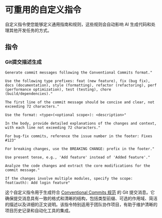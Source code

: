 # 可重用的自定义指令

自定义指令使您能够定义通用指南和规则，这些规则会自动影响 AI 生成代码和处理其他开发任务的方式。

## 指令

### Git提交描述生成

```
Generate commit messages following the Conventional Commits format."

Use the following type prefixes: feat (new feature), fix (bug fix), docs (documentation), style (formatting), refactor (refactoring), perf (performance optimization), test (testing), chore (build/dependencies)."

The first line of the commit message should be concise and clear, not exceeding 72 characters."

Use the format: <type>(<optional scope>): <description>"

In the body, provide detailed explanations of the changes and context, with each line not exceeding 72 characters."

For bug-fix commits, reference the issue number in the footer: Fixes #123"

For breaking changes, use the BREAKING CHANGE: prefix in the footer."

Use present tense, e.g., 'Add feature' instead of 'Added feature'."

Analyze the code changes and extract the core modifications for the commit message."

If the changes involve multiple modules, specify the scope: feat(auth): Add login feature"
```

这个自定义指令用于生成符合 [Conventional Commits 规范](https://www.conventionalcommits.org/zh-hans/v1.0.0/#%e7%ba%a6%e5%ae%9a%e5%bc%8f%e6%8f%90%e4%ba%a4%e8%a7%84%e8%8c%83) 的 Git 提交消息。它确保提交消息具有一致的格式和清晰的结构，包括类型前缀、可选的作用域、简洁的描述以及详细的正文说明。该指令特别适用于团队协作项目，有助于维护清晰的项目历史记录和自动化工具的集成。

